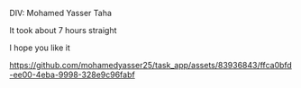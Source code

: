 DIV: Mohamed Yasser Taha



It took about 7 hours straight

I hope you like it

https://github.com/mohamedyasser25/task_app/assets/83936843/ffca0bfd-ee00-4eba-9998-328e9c96fabf

